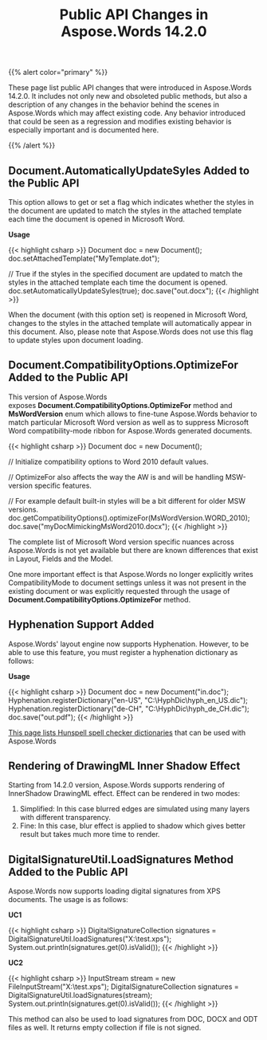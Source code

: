 ﻿---
title: Public API Changes in Aspose.Words 14.2.0
type: docs
weight: 20
url: /java/public-api-changes-in-aspose-words-14-2-0/
---

{{% alert color="primary" %}} 

These page list public API changes that were introduced in Aspose.Words 14.2.0. It includes not only new and obsoleted public methods, but also a description of any changes in the behavior behind the scenes in Aspose.Words which may affect existing code. Any behavior introduced that could be seen as a regression and modifies existing behavior is especially important and is documented here.

{{% /alert %}} 

## Document.AutomaticallyUpdateSyles Added to the Public API

This option allows to get or set a flag which indicates whether the styles in the document are updated to match the styles in the attached template each time the document is opened in Microsoft Word.

**Usage**

{{< highlight csharp >}}
Document doc = new Document();
doc.setAttachedTemplate("MyTemplate.dot");

// True if the styles in the specified document are updated to match the styles in the attached template each time the document is opened.
doc.setAutomaticallyUpdateSyles(true);
doc.save("out.docx");
{{< /highlight >}}

When the document (with this option set) is reopened in Microsoft Word, changes to the styles in the attached template will automatically appear in this document. Also, please note that Aspose.Words does not use this flag to update styles upon document loading.

## Document.CompatibilityOptions.OptimizeFor Added to the Public API

This version of Aspose.Words exposes **Document.CompatibilityOptions.OptimizeFor** method and **MsWordVersion** enum which allows to fine-tune Aspose.Words behavior to match particular Microsoft Word version as well as to suppress Microsoft Word compatibility-mode ribbon for Aspose.Words generated documents.

{{< highlight csharp >}}
Document doc = new Document();

// Initialize compatibility options to Word 2010 default values.

// OptimizeFor also affects the way the AW is and will be handling MSW-version specific features.

// For example default built-in styles will be a bit different for older MSW versions.
doc.getCompatibilityOptions().optimizeFor(MsWordVersion.WORD_2010);
doc.save("myDocMimickingMsWord2010.docx");
{{< /highlight >}}

The complete list of Microsoft Word version specific nuances across Aspose.Words is not yet available but there are known differences that exist in Layout, Fields and the Model.

One more important effect is that Aspose.Words no longer explicitly writes CompatibilityMode to document settings unless it was not present in the existing document or was explicitly requested through the usage of **Document.CompatibilityOptions.OptimizeFor** method.

## Hyphenation Support Added

Aspose.Words' layout engine now supports Hyphenation. However, to be able to use this feature, you must register a hyphenation dictionary as follows:

**Usage**

{{< highlight csharp >}}
Document doc = new Document("in.doc");
Hyphenation.registerDictionary("en-US", "C:\\HyphDic\\hyph_en_US.dic");
Hyphenation.registerDictionary("de-CH", "C:\\HyphDic\\hyph_de_CH.dic");
doc.save("out.pdf");
{{< /highlight >}}

[This page lists Hunspell spell checker dictionaries](http://archive.services.openoffice.org/pub/mirror/OpenOffice.org/contrib/dictionaries/) that can be used with Aspose.Words

## Rendering of DrawingML Inner Shadow Effect

Starting from 14.2.0 version, Aspose.Words supports rendering of InnerShadow DrawingML effect. Effect can be rendered in two modes:

1. Simplified: In this case blurred edges are simulated using many layers with different transparency.
1. Fine: In this case, blur effect is applied to shadow which gives better result but takes much more time to render.

## DigitalSignatureUtil.LoadSignatures Method Added to the Public API

Aspose.Words now supports loading digital signatures from XPS documents. The usage is as follows:

**UC1**

{{< highlight csharp >}}
DigitalSignatureCollection signatures = DigitalSignatureUtil.loadSignatures("X:\\test.xps");
System.out.println(signatures.get(0).isValid());
{{< /highlight >}}

**UC2**

{{< highlight csharp >}}
InputStream stream = new FileInputStream("X:\\test.xps");
DigitalSignatureCollection signatures = DigitalSignatureUtil.loadSignatures(stream);
System.out.println(signatures.get(0).isValid());
{{< /highlight >}}

This method can also be used to load signatures from DOC, DOCX and ODT files as well. It returns empty collection if file is not signed.
